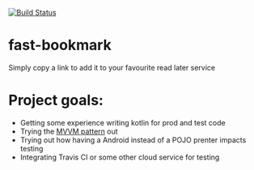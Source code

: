 [![Build Status](https://travis-ci.org/stefanodacchille/fast-bookmark.svg)](https://travis-ci.org/stefanodacchille/fast-bookmark)

# fast-bookmark

Simply copy a link to add it to your favourite read later service

# Project goals:
- Getting some experience writing kotlin for prod and test code
- Trying the [MVVM pattern](https://www.objc.io/issues/13-architecture/mvvm/) out
- Trying out how having a Android instead of a POJO prenter impacts testing
- Integrating Travis CI or some other cloud service for testing
